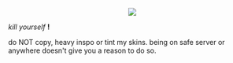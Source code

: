 <p align="center">
  <img src="https://cdn.discordapp.com/attachments/840573705544925185/1261699572154110073/tumblr_f4a692fdb32af1bd1cbc6fcf5342a99d_e0888691_400_4.png?ex=66a65dcb&is=66a50c4b&hm=8c169876d65275be76a9af0934da9df556d2016e4b593e505e635dfd8c3c6d0b&">
</p>


<i>kill</i> <i>yourself</i> <b>!</b> 
</p>
do NOT copy, heavy inspo or tint my skins. being on safe server or anywhere doesn't give you a reason to do so.
</p>
